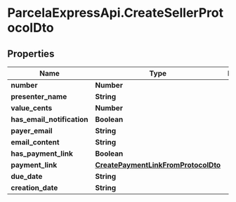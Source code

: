 # ParcelaExpressApi.CreateSellerProtocolDto

## Properties

Name | Type | Description | Notes
------------ | ------------- | ------------- | -------------
**number** | **Number** |  | 
**presenter_name** | **String** |  | 
**value_cents** | **Number** |  | [optional] 
**has_email_notification** | **Boolean** |  | 
**payer_email** | **String** |  | [optional] 
**email_content** | **String** |  | [optional] 
**has_payment_link** | **Boolean** |  | 
**payment_link** | [**CreatePaymentLinkFromProtocolDto**](CreatePaymentLinkFromProtocolDto.md) |  | [optional] 
**due_date** | **String** |  | 
**creation_date** | **String** |  | 


